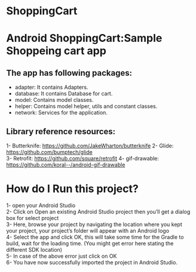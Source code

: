 # ShoppingCart

# Android ShoppingCart:Sample Shoppeing cart app



## The app has following packages:  
* adapter: It contains Adapters.  
* database: It contains Database for cart.  
* model: Contains model classes.  
* helper: Contains model helper, utils and constant classes.  
* network: Services for the application.  


## Library reference resources:
1- Butterknife: https://github.com/JakeWharton/butterknife
2- Glide: https://github.com/bumptech/glide  
3- Retrofit: https://github.com/square/retrofit
4- gif-drawable: https://github.com/koral--/android-gif-drawable


# How do I Run this project?
1- open your Android Studio  
2- Click on Open an existing Android Studio project then you’ll get a dialog box for select project   
3- Here, browse your project by navigating the location where you kept your project, your project’s folder will appear with an Android logo   
4- Select the app and click OK, this will take some time for the Gradle to build, wait for the loading time. (You might get error here stating the different SDK location)   
5- In case of the above error just click on OK  
6- You have now successfully imported the project in Android Studio.


